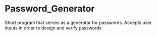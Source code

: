 # Password_Generator
Short program that serves as a generator for passwords. Accepts user inputs in order to design and verify passwords
